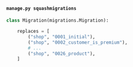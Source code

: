 #### `manage.py squashmigrations`

```py
class Migration(migrations.Migration):

    replaces = [
        ("shop", "0001_initial"),
        ("shop", "0002_customer_is_premium"),
        # ...
        ("shop", "0026_product"),
    ]
```


<aside class="notes">
</aside>
